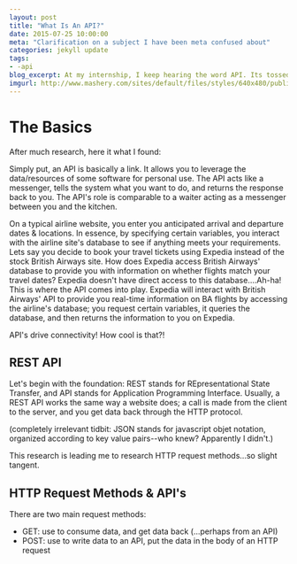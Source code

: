 ```yaml
---
layout: post
title: "What Is An API?"
date: 2015-07-25 10:00:00
meta: "Clarification on a subject I have been meta confused about"
categories: jekyll update
tags:
- -api
blog_excerpt: At my internship, I keep hearing the word API. Its tossed around the way kindergardeners ask the question "why"; people reference it constantly, and the more its mentioned, my mind becomes more muddled. So here is an attempt to unpack the uncertainty, and understand the core tenets of an API! 
imgurl: http://www.mashery.com/sites/default/files/styles/640x480/public/fields/field_image_row/api-management.png?itok=EmhuIme0
---
```

<h1> The Basics </h1>
After much research, here it what I found:

Simply put, an API is basically a link. It allows you to leverage the data/resources of some software for personal use. The API acts like a messenger, tells the system what you want to do, and returns the response back to you. The API's role is comparable to a waiter acting as a messenger between you and the kitchen. 

On a typical airline website, you enter you anticipated arrival and departure dates & locations. In essence, by specifying certain variables, you interact with the airline site's database to see if anything meets your requirements. Lets say you decide to book your travel tickets using Expedia instead of the stock British Airways site. How does Expedia access British Airways' database to provide you with information on whether flights match your travel dates? Expedia doesn't have direct access to this database....Ah-ha! This is where the API comes into play. Expedia will interact with British Airways' API to provide you real-time information on BA flights by accessing the airline's database; you request certain variables, it queries the database, and then returns the information to you on Expedia. 

API's drive connectivity! How cool is that?! 

<h2> REST API </h2>
Let's begin with the foundation: REST stands for REpresentational State Transfer, and API stands for Application Programming Interface. Usually, a REST API works the same way a website does; a call is made from the client to the server, and you get data back through the HTTP protocol. 

(completely irrelevant tidbit: JSON stands for javascript objet notation, organized according to key value pairs--who knew? Apparently I didn't.)

This research is leading me to research HTTP request methods...so slight tangent.

<h2> HTTP Request Methods & API's</h2>
There are two main request methods: 
<ul>
	<li> GET: use to consume data, and get data back (...perhaps from an API)</li>
	<li> POST: use to write data to an API, put the data in the body of an HTTP request </li>
</ul>


